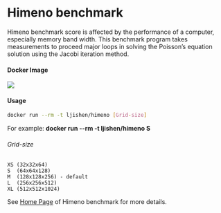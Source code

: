 # Himeno benchmarkHimeno benchmark score is affected by the performance of a computer, especially memory band width. This benchmark program takes measurements to proceed major loops in solving the Poisson’s equation solution using the Jacobi iteration method.#### Docker Image[![](https://images.microbadger.com/badges/version/ljishen/himeno.svg)](http://microbadger.com/images/ljishen/himeno "Get your own version badge on microbadger.com")#### Usage```bashdocker run --rm -t ljishen/himeno [Grid-size]```For example: **docker run --rm -t ljishen/himeno S**###### Grid-size```XS (32x32x64)S  (64x64x128)M  (128x128x256) - defaultL  (256x256x512)XL (512x512x1024)```See [Home Page](http://accc.riken.jp/en/supercom/himenobmt/) of Himeno benchmark for more details.